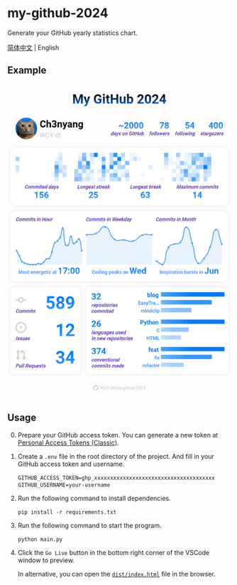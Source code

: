 # my-github-2024

Generate your GitHub yearly statistics chart.

[简体中文](README_zh-CN.md) | English

## Example

![example](example.png)

## Usage

0. Prepare your GitHub access token. You can generate a new token at [Personal Access Tokens (Classic)](https://github.com/settings/tokens).

1. Create a `.env` file in the root directory of the project. And fill in your GitHub access token and username.

    ```shell
    GITHUB_ACCESS_TOKEN=ghp_xxxxxxxxxxxxxxxxxxxxxxxxxxxxxxxxxxxxxx
    GITHUB_USERNAME=your-username
    ```

2. Run the following command to install dependencies.

    ```shell
    pip install -r requirements.txt
    ```

3. Run the following command to start the program.

    ```shell
    python main.py
    ```

4. Click the `Go Live` button in the bottom right corner of the VSCode window to preview.

    In alternative, you can open the [`dist/index.html`](dist/index.html) file in the browser.
